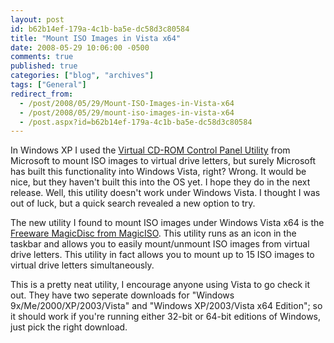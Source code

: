 ```yaml
---
layout: post
id: b62b14ef-179a-4c1b-ba5e-dc58d3c80584
title: "Mount ISO Images in Vista x64"
date: 2008-05-29 10:06:00 -0500
comments: true
published: true
categories: ["blog", "archives"]
tags: ["General"]
redirect_from: 
  - /post/2008/05/29/Mount-ISO-Images-in-Vista-x64
  - /post/2008/05/29/mount-iso-images-in-vista-x64
  - /post.aspx?id=b62b14ef-179a-4c1b-ba5e-dc58d3c80584
---
```

<!-- more -->
<p>In Windows XP I used the <a href="http://download.microsoft.com/download/7/b/6/7b6abd84-7841-4978-96f5-bd58df02efa2/winxpvirtualcdcontrolpanel_21.exe">Virtual CD-ROM Control Panel Utility</a> from Microsoft to mount ISO images to virtual drive letters, but surely Microsoft has built this functionality into Windows Vista, right? Wrong. It would be nice, but they haven't built this into the OS yet. I hope they do in the next release. Well, this utility doesn't work under Windows Vista. I thought I was out of luck, but a quick search revealed a new option to try.</p>
<p>The new utility I found to mount ISO images under Windows Vista x64 is the <a href="http://www.magiciso.com/tutorials/miso-magicdisc-history.htm">Freeware MagicDisc from MagicISO</a>. This utility runs as an icon in the taskbar and allows you to easily mount/unmount ISO images from virtual drive letters. This utility in fact allows you to mount up to 15 ISO images&nbsp;to virtual drive letters simultaneously.</p>
<p>This is a pretty neat utility, I encourage anyone using Vista to go check it out. They have two seperate downloads for "Windows 9x/Me/2000/XP/2003/Vista" and "Windows XP/2003/Vista x64 Edition"; so it should work if you're running either 32-bit or 64-bit editions of Windows, just pick the right download.</p>
